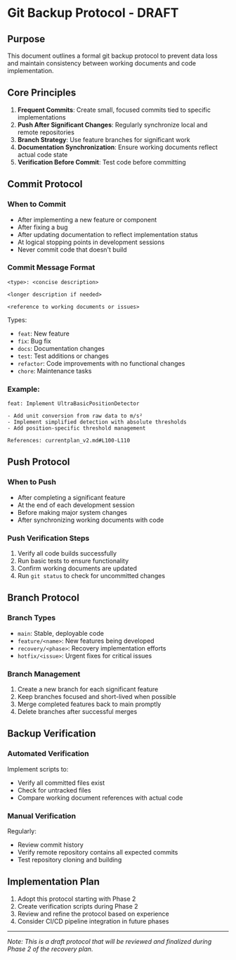# Git Backup Protocol - DRAFT

## Purpose
This document outlines a formal git backup protocol to prevent data loss and maintain consistency between working documents and code implementation.

## Core Principles
1. **Frequent Commits**: Create small, focused commits tied to specific implementations
2. **Push After Significant Changes**: Regularly synchronize local and remote repositories
3. **Branch Strategy**: Use feature branches for significant work
4. **Documentation Synchronization**: Ensure working documents reflect actual code state
5. **Verification Before Commit**: Test code before committing

## Commit Protocol

### When to Commit
- After implementing a new feature or component
- After fixing a bug
- After updating documentation to reflect implementation status
- At logical stopping points in development sessions
- Never commit code that doesn't build

### Commit Message Format
```
<type>: <concise description>

<longer description if needed>

<reference to working documents or issues>
```

Types:
- `feat`: New feature
- `fix`: Bug fix
- `docs`: Documentation changes
- `test`: Test additions or changes
- `refactor`: Code improvements with no functional changes
- `chore`: Maintenance tasks

### Example:
```
feat: Implement UltraBasicPositionDetector

- Add unit conversion from raw data to m/s²
- Implement simplified detection with absolute thresholds
- Add position-specific threshold management

References: currentplan_v2.md#L100-L110
```

## Push Protocol

### When to Push
- After completing a significant feature
- At the end of each development session
- Before making major system changes
- After synchronizing working documents with code

### Push Verification Steps
1. Verify all code builds successfully
2. Run basic tests to ensure functionality
3. Confirm working documents are updated
4. Run `git status` to check for uncommitted changes

## Branch Protocol

### Branch Types
- `main`: Stable, deployable code
- `feature/<name>`: New features being developed
- `recovery/<phase>`: Recovery implementation efforts
- `hotfix/<issue>`: Urgent fixes for critical issues

### Branch Management
1. Create a new branch for each significant feature
2. Keep branches focused and short-lived when possible
3. Merge completed features back to main promptly
4. Delete branches after successful merges

## Backup Verification

### Automated Verification
Implement scripts to:
- Verify all committed files exist
- Check for untracked files
- Compare working document references with actual code

### Manual Verification
Regularly:
- Review commit history
- Verify remote repository contains all expected commits
- Test repository cloning and building

## Implementation Plan
1. Adopt this protocol starting with Phase 2
2. Create verification scripts during Phase 2
3. Review and refine the protocol based on experience
4. Consider CI/CD pipeline integration in future phases

---

*Note: This is a draft protocol that will be reviewed and finalized during Phase 2 of the recovery plan.* 